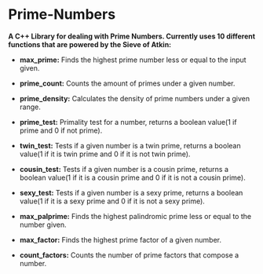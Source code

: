 # Prime-Numbers

**A C++ Library for dealing with Prime Numbers. Currently uses 10 different functions that are powered by the Sieve of Atkin:**

- **max_prime:** Finds the highest prime number less or equal to the input given.


- **prime_count:** Counts the amount of primes under a given number.


- **prime_density:** Calculates the density of prime numbers under a given range.


- **prime_test:** Primality test for a number, returns a boolean value(1 if prime and 0 if not prime).


- **twin_test:** Tests if a given number is a twin prime, returns a boolean value(1 if it is twin prime and 0 if it is not twin prime).


- **cousin_test:** Tests if a given number is a cousin prime, returns a boolean value(1 if it is a cousin prime and 0 if it is not a cousin prime).


- **sexy_test:** Tests if a given number is a sexy prime, returns a boolean value(1 if it is a sexy prime and 0 if it is not a sexy prime).


- **max_palprime:** Finds the highest palindromic prime less or equal to the number given.


- **max_factor:** Finds the highest prime factor of a given number.


- **count_factors:** Counts the number of prime factors that compose a number.
 
